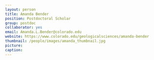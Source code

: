 ```yaml
---
layout: person
title: Amanda Bender
position: Postdoctoral Scholar
group: postdoc
collaborator: yes
email: Amanda.L.Bender@colorado.edu
website: https://www.colorado.edu/geologicalsciences/amanda-bender
thumbnail: /people/images/amanda_thumbnail.jpg
picture:
caption:
---
```

